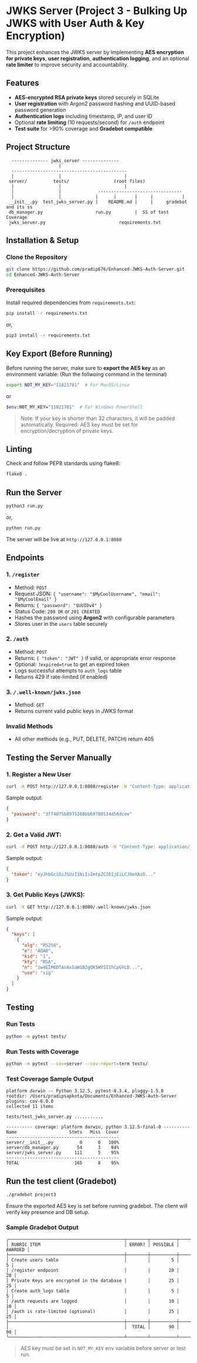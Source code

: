 # JWKS Server (Project 3 - Bulking Up JWKS with User Auth & Key Encryption)

This project enhances the JWKS server by implementing **AES encryption for private keys**, **user registration**, **authentication logging**, and an optional **rate limiter** to improve security and accountability.

## Features
- **AES-encrypted RSA private keys** stored securely in SQLite
- **User registration** with Argon2 password hashing and UUID-based password generation
- **Authentication logs** including timestamp, IP, and user ID
- Optional **rate limiting** (10 requests/second) for `/auth` endpoint
- **Test suite** for >90% coverage and **Gradebot compatible**

## Project Structure
```
  -------------- jwks_server --------------
                    |         
  --------------------------------------------
  |                 |                        |  
 server/          tests/                 (root files)
  |                 |                        |
  |                 |              --------------------------------
  |                 |             |      |       |     |           |
 __init__.py  test_jwks_server.py |    README.md |     |     gradebot and its ss
 db_manager.py                    run.py         |  SS of test Coverage
 jwks_server.py                            requirements.txt
```

## Installation & Setup

### Clone the Repository
```bash
git clone https://github.com/pradip676/Enhanced-JWKS-Auth-Server.git
cd Enhanced-JWKS-Auth-Server
```
### Prerequisites
Install required dependencies from `requirements.txt`:
```bash
pip install -r requirements.txt
```
or,
```bash
pip3 install -r requirements.txt
```

## Key Export (Before Running)
Before running the server, make sure to **export the AES key** as an environment variable:
(Run the follwoing command in the terminal)

```bash
export NOT_MY_KEY="11821781"  # For MacOS/Linux
```
or 
```bash
$env:NOT_MY_KEY="11821781"  # For Windows PowerShell
```
> Note: If your key is shorter than 32 characters, it will be padded automatically.
> Required: AES key must be set for encryption/decryption of private keys.

## Linting
Check and follow PEP8 standards using flake8:
```bash
flake8 .
```

## Run the Server
```bash
python3 run.py
```
or,
```bash
python run.py
```
The server will be live at `http://127.0.0.1:8080`

## Endpoints

### 1. `/register`

- Method: `POST`
- Request JSON: `{ "username": "$MyCoolUsername", "email": "$MyCoolEmail" }`
- Returns: `{ "password": "$UUIDv4" }`
- Status Code: `200 OK` or `201 CREATED`
- Hashes the password using **Argon2** with configurable parameters
- Stores user in the `users` table securely

### 2. `/auth`

- Method: `POST`
- Returns: `{ "token": "JWT" }` if valid, or appropriate error response
- Optional: `?expired=true` to get an expired token
- Logs successful attempts to `auth_logs` table
- Returns 429 if rate-limited (if enabled)

### 3. `/.well-known/jwks.json`

- Method: `GET`
- Returns current valid public keys in JWKS format

### Invalid Methods

- All other methods (e.g., PUT, DELETE, PATCH) return 405

## Testing the Server Manually

### 1. Register a New User

```bash
curl -X POST http://127.0.0.1:8080/register -H "Content-Type: application/json" -d '{"username": "ps1093", "email": "ps1093@my.unt.edu"}'
```

Sample output:

```json
{
  "password": "3ff4075b8975208bb69780534d56dcee"
}
```

### 2. Get a Valid JWT:

```bash
curl -X POST http://127.0.0.1:8080/auth -H "Content-Type: application/json" -d '{"username": "ps1093", "password": "3ff4075b8975208bb69780534d56dcee"}'
```

Sample output:

```json
{
  "token": "eyJhbGciOiJSUzI1NiIsImtpZCI6IjEiLCJ0eXAiO..."
}
```

### 3. Get Public Keys (JWKS):

```bash
curl -X GET http://127.0.0.1:8080/.well-known/jwks.json
```

Sample output:

```json
{  
  "keys": [  
    {  
      "alg": "RS256",  
      "e": "AQAB",  
      "kid": "1",  
      "kty": "RSA",  
      "n": "zw4EIM6DTAnAxSaW1B2gQK5WV5IIhCpGYLD...",  
      "use": "sig"  
    }  
  ]  
}
```

## Testing

### Run Tests

```bash
python -m pytest tests/
```
### Run Tests with Coverage
```bash
python -m pytest --cov=server --cov-report=term tests/
```

### Test Coverage Sample Output
```
platform darwin -- Python 3.12.5, pytest-8.3.4, pluggy-1.5.0
rootdir: /Users/pradipsapkota/Documents/Enhanced-JWKS-Auth-Server
plugins: cov-6.0.0
collected 11 items

tests/test_jwks_server.py ...........

---------- coverage: platform darwin, python 3.12.5-final-0 ----------
Name                    Stmts   Miss  Cover
-------------------------------------------
server/__init__.py          0      0   100%
server/db_manager.py       54      3    94%
server/jwks_server.py     111      5    95%
-------------------------------------------
TOTAL                     165      8    95%
```

## Run the test client (Gradebot)
```bash
./gradebot project3
```
Ensure the exported AES key is set before running gradebot. The client will verify key presence and DB setup.

### Sample Gradebot Output
```
╭────────────────────────────────────────────┬────────┬──────────┬─────────╮
│ RUBRIC ITEM                                │ ERROR? │ POSSIBLE │ AWARDED │
├────────────────────────────────────────────┼────────┼──────────┼─────────┤
│ Create users table                         │        │        5 │       5 │
│ /register endpoint                         │        │       20 │      20 │
│ Private Keys are encrypted in the database │        │       25 │      25 │
│ Create auth_logs table                     │        │        5 │       5 │
│ /auth requests are logged                  │        │       10 │      10 │
│ /auth is rate-limited (optional)           │        │       25 │      25 │
├────────────────────────────────────────────┼────────┼──────────┼─────────┤
│                                            │  TOTAL │       90 │      90 │
╰────────────────────────────────────────────┴────────┴──────────┴─────────╯
```

> AES key must be set in `NOT_MY_KEY` env variable before server or test run.

